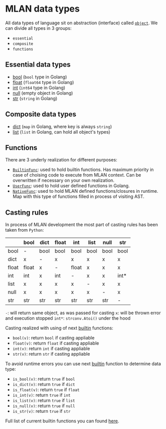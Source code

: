 # MLAN data types

All data types of language sit on abstraction (interface) called [`object`](../pkg/engine/object/object.go). We can divide all types in 3 groups:
- `essential`
- `composite`
- `functions`

## Essential data types

- [bool](../pkg/engine/object/bool.go) (`bool` type in Golang)
- [float](../pkg/engine/object/float.go) (`float64` type in Golang)
- [int](../pkg/engine/object/int.go) (`int64` type in Golang)
- [null](../pkg/engine/object/null.go) (empty object in Golang)
- [str](../pkg/engine/object/str.go) (`string` in Golang)

## Composite data types

- [dict](../pkg/engine/object/dict.go) (`map` in Golang, where key is always `string`)
- [list](../pkg/engine/object/list.go) (`list` in Golang, can hold all object's types)

## Functions

There are 3 underly realization for different purposes:
- [`BuiltinFunc`](../pkg/engine/object/builtin_func.go): used to hold builtin functions. Has maximum priority in case of choising code to execute from MLAN context. Can be overwritten if necessary on your own realization.
- [`UserFunc`](../pkg/engine/object/user_func.go): used to hold user defined functions in Golang.
- [`NativeFunc`](../pkg/engine/object/native_func.go): used to hold MLAN defined functions/closures in runtime. Map with this type of functions filled in process of visiting AST.

## Casting rules

In process of MLAN development the most part of casting rules has been taken from `Python`:

|       | bool  | dict | float | int   | list | null | str  |
|-------|-------|------|-------|-------|------|------|------|
| bool  | -     | bool | bool  | bool  | bool | bool | bool |
| dict  | x     | -    | x     | x     | x    | x    | x    |
| float | float | x    | -     | float | x    | x    | x    |
| int   | int   | x    | int   | -     | x    | x    | int* |
| list  | x     | x    | x     | x     | -    | x    | x    |
| null  | x     | x    | x     | x     | x    | -    | x    |
| str   | str   | str  | str   | str   | str  | str  | -    |

`-`: will return same object, as was passed for casting
`x`: will be thrown error and execution stopped
`int*`: `strconv.Atoi()` under the hood

Casting realized with using of next [builtin](../pkg/engine/builtin/register.go) functions:
- `bool(v)`: return `bool` if casting appliable
- `float(v)`: return `float` if casting appliable
- `int(v)`: return `int` if casting appliable
- `str(v)`: return `str` if casting appliable

To avoid runtime errors you can use next [builtin](../pkg/engine/builtin/register.go) function to determine data type:
- `is_bool(v)`: return `true` if `bool`
- `is_dict(v)`: return `true` if `dict`
- `is_float(v)`: return `true` if `float`
- `is_int(v)`: return `true` if `int`
- `is_list(v)`: return `true` if `list`
- `is_null(v)`: return `true` if `null`
- `is_str(v)`: return `true` if `str`

Full list of current builtin functions you can found [here](./builtin_functions.md).